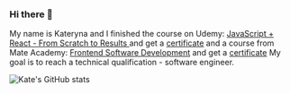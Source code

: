 ### Hi there 👋 
My name is Kateryna and I finished the course on Udemy: [JavaScript + React - From Scratch to Results ](https://www.udemy.com/course/javascript_full/)
and get a [certificate](https://github.com/novak-k/novak-k/blob/main/Udemy%20FE.pdf) and a course from Mate Academy: [Frontend Software Development](https://mate.academy/en-eu/courses/frontend-parttime-en) and get a [certificate](https://github.com/novak-k/novak-k/blob/main/Certificate%20of%20completion_Frontend_MA.pdf)
My goal is to reach a technical qualification - software engineer.

![Kate's GitHub stats](https://github-readme-stats.vercel.app/api?username=novak-k&show_icons=true&theme=transparent)
